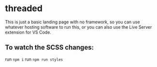 # threaded

This is just a basic landing page with no framework, so you can use whatever hosting software to run this, or you can also use the Live Server extension for VS Code.

## To watch the SCSS changes:

run `npm i`
run `npm run styles`